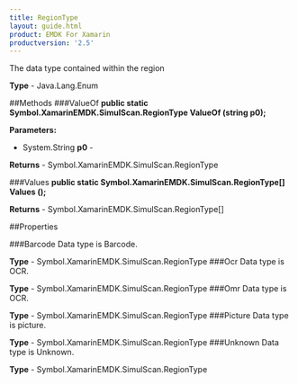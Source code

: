 ```yaml
---
title: RegionType
layout: guide.html 
product: EMDK For Xamarin 
productversion: '2.5' 
---
```

The data type contained within the region

**Type** - Java.Lang.Enum

##Methods
###ValueOf
**public static Symbol.XamarinEMDK.SimulScan.RegionType ValueOf (string p0);**



**Parameters:** 

* System.String **p0** - 

**Returns** - Symbol.XamarinEMDK.SimulScan.RegionType

###Values
**public static Symbol.XamarinEMDK.SimulScan.RegionType[] Values ();**




**Returns** - Symbol.XamarinEMDK.SimulScan.RegionType[]

##Properties

###Barcode
Data type is Barcode.

**Type** - Symbol.XamarinEMDK.SimulScan.RegionType
###Ocr
Data type is OCR.

**Type** - Symbol.XamarinEMDK.SimulScan.RegionType
###Omr
Data type is OCR.

**Type** - Symbol.XamarinEMDK.SimulScan.RegionType
###Picture
Data type is picture.

**Type** - Symbol.XamarinEMDK.SimulScan.RegionType
###Unknown
Data type is Unknown.

**Type** - Symbol.XamarinEMDK.SimulScan.RegionType


